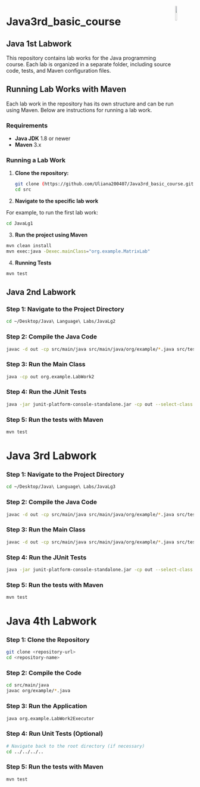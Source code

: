 <a href="https://www.oracle.com/java/technologies/downloads/"><img src="https://img.icons8.com/?size=2x&id=13679&format=png" align="right" width="10%"></a>

# Java3rd_basic_course
## Java 1st Labwork

This repository contains lab works for the Java programming course. Each lab is organized in a separate folder, including source code, tests, and Maven configuration files.

## Running Lab Works with Maven

Each lab work in the repository has its own structure and can be run using Maven. Below are instructions for running a lab work.

### Requirements
- **Java JDK** 1.8 or newer
- **Maven** 3.x

### Running a Lab Work

1. **Clone the repository:**

   ```bash
   git clone (https://github.com/Uliana200407/Java3rd_basic_course.git)
   cd src

2. **Navigate to the specific lab work**

For example, to run the first lab work:

```bash
cd JavaLg1
```

3. **Run the project using Maven**
```bash
mvn clean install
mvn exec:java -Dexec.mainClass="org.example.MatrixLab"
```
4. **Running Tests**
```bash
mvn test
```
## Java 2nd Labwork
### Step 1: Navigate to the Project Directory
```bash
cd ~/Desktop/Java\ Language\ Labs/JavaLg2
```
### Step 2: Compile the Java Code
```bash
javac -d out -cp src/main/java src/main/java/org/example/*.java src/test/java/org/example/*.java
```
### Step 3: Run the Main Class
```bash
java -cp out org.example.LabWork2
```
### Step 4: Run the JUnit Tests
```bash
java -jar junit-platform-console-standalone.jar -cp out --select-class org.example.LabWork2Test
```
### Step 5: Run the tests with Maven
```bash
mvn test
```

# Java 3rd Labwork
### Step 1: Navigate to the Project Directory
```bash
cd ~/Desktop/Java\ Language\ Labs/JavaLg3
```
### Step 2: Compile the Java Code
```bash
javac -d out -cp src/main/java src/main/java/org/example/*.java src/test/java/org/example/*.java
```
### Step 3: Run the Main Class
```bash
javac -d out -cp src/main/java src/main/java/org/example/*.java src/test/java/org/example/*.java
```
### Step 4: Run the JUnit Tests
```bash
java -jar junit-platform-console-standalone.jar -cp out --select-class org.example.CarTest
```
### Step 5: Run the tests with Maven
```bash
mvn test
```

# Java 4th Labwork
### Step 1: Clone the Repository
```bash
git clone <repository-url>
cd <repository-name>
```
### Step 2: Compile the Code
```bash
cd src/main/java
javac org/example/*.java
```
### Step 3: Run the Application
```bash
java org.example.LabWork2Executor
```
### Step 4: Run Unit Tests (Optional)
```bash
# Navigate back to the root directory (if necessary)
cd ../../../..
```
### Step 5: Run the tests with Maven
```bash
mvn test
```
